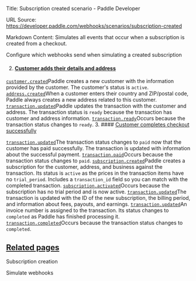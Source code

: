 Title: Subscription created scenario - Paddle Developer

URL Source: https://developer.paddle.com/webhooks/scenarios/subscription-created

Markdown Content:
Simulates all events that occur when a subscription is created from a checkout.

Configure which webhooks send when simulating a created subscription

2.   #### [Customer adds their details and address](https://developer.paddle.com/webhooks/scenarios/subscription-created#events-adds-customer-details)

[`customer.created`](https://developer.paddle.com/webhooks/customers/customer-created)Paddle creates a new customer with the information provided by the customer. The customer's status is `active`.
[`address.created`](https://developer.paddle.com/webhooks/addresses/address-created)When a customer enters their country and ZIP/postal code, Paddle always creates a new address related to this customer.
[`transaction.updated`](https://developer.paddle.com/webhooks/transactions/transaction-updated)Paddle updates the transaction with the customer and address. The transaction status is `ready` because the transaction has customer and address information.
[`transaction.ready`](https://developer.paddle.com/webhooks/transactions/transaction-ready)Occurs because the transaction status changes to `ready`. 
3.   #### [Customer completes checkout successfully](https://developer.paddle.com/webhooks/scenarios/subscription-created#events-checkout-completed)

[`transaction.updated`](https://developer.paddle.com/webhooks/transactions/transaction-updated)The transaction status changes to `paid` now that the customer has paid successfully. The transaction is updated with information about the successful payment.
[`transaction.paid`](https://developer.paddle.com/webhooks/transactions/transaction-paid)Occurs because the transaction status changes to `paid`.
[`subscription.created`](https://developer.paddle.com/webhooks/subscriptions/subscription-created)Paddle creates a subscription for the customer, address, and business against the transaction. Its status is `active` as the prices in the transaction items have no `trial_period`. Includes a `transaction_id` field so you can match with the completed transaction.
[`subscription.activated`](https://developer.paddle.com/webhooks/subscriptions/subscription-activated)Occurs because the subscription has no trial period and is now active.
[`transaction.updated`](https://developer.paddle.com/webhooks/transactions/transaction-updated)The transaction is updated with the ID of the new subscription, the billing period, and information about fees, payouts, and earnings.
[`transaction.updated`](https://developer.paddle.com/webhooks/transactions/transaction-updated)An invoice number is assigned to the transaction. Its status changes to `completed` as Paddle has finished processing it.
[`transaction.completed`](https://developer.paddle.com/webhooks/transactions/transaction-completed)Occurs because the transaction status changes to `completed`. 

[Related pages](https://developer.paddle.com/webhooks/scenarios/subscription-created#related-pages)
---------------------------------------------------------------------------------------------------

Subscription creation

Simulate webhooks
